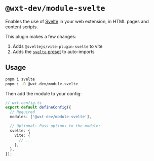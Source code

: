 # `@wxt-dev/module-svelte`

Enables the use of [Svelte](https://svelte.dev/) in your web extension, in HTML pages and content scripts.

This plugin makes a few changes:

1. Adds `@sveltejs/vite-plugin-svelte` to vite
2. Adds the [`svelte` preset](https://github.com/unjs/unimport/blob/main/src/presets/vue.ts) to auto-imports

## Usage

```sh
pnpm i svelte
pnpm i -D @wxt-dev/module-svelte
```

Then add the module to your config:

```ts
// wxt.config.ts
export default defineConfig({
  // Required
  modules: ['@wxt-dev/module-svelte'],

  // Optional: Pass options to the module:
  svelte: {
    vite: {
      // ...
    },
  },
});
```
